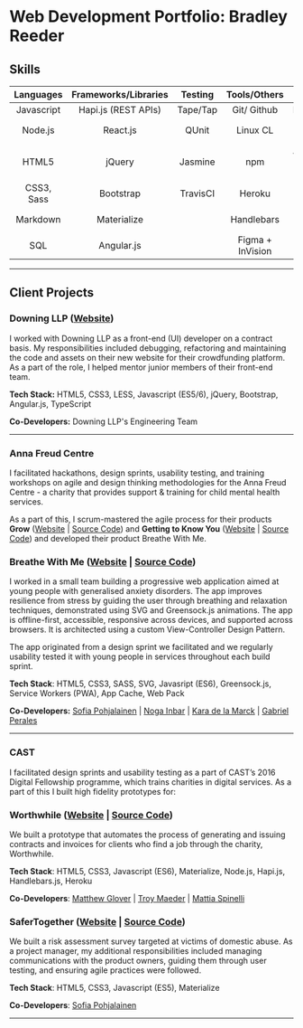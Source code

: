 # Web Development Portfolio: Bradley Reeder

## Skills

| Languages | Frameworks/Libraries | Testing   | Tools/Others | Databases                  | Methodologies |
|:---------:|:--------------------:|:---------:|:------------:|:--------------------------:|:-------------------------:|
| Javascript| Hapi.js (REST APIs)              | Tape/Tap  | Git/ Github  | PostgreSQL                 | Agile |
| Node.js   | React.js             | QUnit     | Linux CL     | Redis                      | User-Centered Design |
| HTML5     | jQuery               | Jasmine   | npm          | App Cache/ Service Workers | Web Acccessibility |
| CSS3, Sass| Bootstrap            | TravisCI  | Heroku       |                            | Test-driven Development |
| Markdown  | Materialize          |           | Handlebars   |                            | Usability Testing |
| SQL       | Angular.js                     |           |  Figma + InVision            |    | Pair Programming |

---

## Client Projects

### Downing LLP ([Website](https://www.downing.co.uk/))

I worked with Downing LLP as a front-end (UI) developer on a contract basis. My responsibilities included debugging, refactoring and maintaining the code and assets on their new website for their crowdfunding platform. As a part of the role, I helped mentor junior members of their front-end team.

**Tech Stack:** HTML5, CSS3, LESS, Javascript (ES5/6), jQuery, Bootstrap, Angular.js, TypeScript

**Co-Developers:** Downing LLP's Engineering Team

---

### Anna Freud Centre

I facilitated hackathons, design sprints, usability testing, and training workshops on agile and design thinking methodologies for the Anna Freud Centre - a charity that provides support & training for child mental health services. 

As a part of this, I scrum-mastered the agile process for their products **Grow** ([Website](https://growgoals.co.uk/login) | [Source Code](https://github.com/CYPIAPT-LNDSE/goals-app)) and **Getting to Know You** ([Website](https://welcome-in.herokuapp.com/) | [Source Code](https://github.com/CYPIAPT-LNDSE/welcome-to-camhs)) and developed their product Breathe With Me.

### Breathe With Me ([Website](https://breathewithme.co.uk/) | [Source Code](https://github.com/CYPIAPT-LNDSE/Breathe-With-Me))

I worked in a small team building a progressive web application aimed at young people with generalised anxiety disorders. The app improves resilience from stress by guiding the user through breathing and relaxation techniques, demonstrated using SVG and Greensock.js animations. The app is offline-first, accessible, responsive across devices, and supported across browsers. It is architected using a custom View-Controller Design Pattern.

The app originated from a design sprint we facilitated and we regularly usability tested it with young people in services throughout each build sprint.

**Tech Stack**: HTML5, CSS3, SASS, SVG, Javasript (ES6), Greensock.js, Service Workers (PWA), App Cache, Web Pack

**Co-Developers:** [Sofia Pohjalainen](https://github.com/sofiapoh) | [Noga Inbar](https://github.com/nogainbar) | [Kara de la Marck](https://github.com/MarckK) | [Gabriel Perales](https://github.com/gabrielperales)

---

### CAST

I facilitated design sprints and usability testing as a part of CAST’s 2016 Digital Fellowship programme, which trains charities in digital services. As a part of this I built high fidelity prototypes for:

### Worthwhile ([Website](http://worthwhile-contract-manager.herokuapp.com/) | [Source Code](https://github.com/worthwhile-charity/hack-day))

We built a prototype that automates the process of generating and issuing contracts and invoices for clients who find a job through the charity, Worthwhile.

**Tech Stack**: HTML5, CSS3, Javascript (ES6), Materialize, Node.js, Hapi.js, Handlebars.js, Heroku

**Co-Developers**: [Matthew Glover](https://github.com/matthewglover) | [Troy Maeder](https://github.com/TroyMaeder) | [Mattia Spinelli](https://github.com/daymos)

### SaferTogether ([Website](https://safertogether.github.io/saferTogether/) | [Source Code](https://github.com/saferTogether/saferTogether))

We built a risk assessment survey targeted at victims of domestic abuse. As a project manager, my additional responsibilities included managing communications with the product owners, guiding them through user testing, and ensuring agile practices were followed.

**Tech Stack**: HTML5, CSS3, Javascript (ES5), Materialize

**Co-Developers**: [Sofia Pohjalainen](https://github.com/sofiapoh)

---
